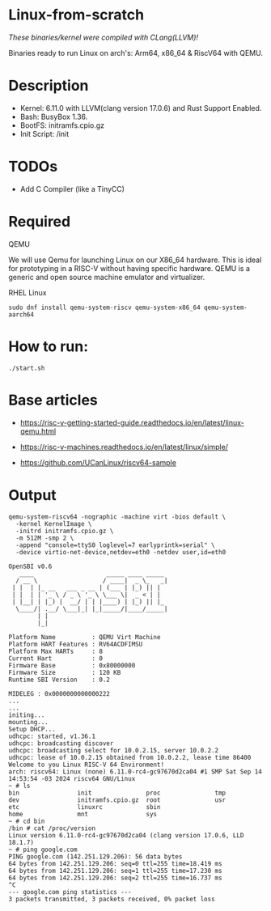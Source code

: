 # Linux-from-scratch

*These binaries/kernel were compiled with CLang(LLVM)!*

Binaries ready to run Linux on arch's: Arm64, x86_64 & RiscV64 with QEMU.

# Description

- Kernel: 6.11.0 with LLVM(clang version 17.0.6) and Rust Support Enabled.
- Bash: BusyBox 1.36.
- BootFS: initramfs.cpio.gz
- Init Script: /init

# TODOs

- Add C Compiler (like a TinyCC)

# Required

QEMU

We will use Qemu for launching Linux on our X86_64 hardware. 
This is ideal for prototyping in a RISC-V without having specific hardware.
QEMU is a generic and open source machine emulator and virtualizer.

RHEL Linux 
```
sudo dnf install qemu-system-riscv qemu-system-x86_64 qemu-system-aarch64
```

# How to run:

```
./start.sh
```

# Base articles

- https://risc-v-getting-started-guide.readthedocs.io/en/latest/linux-qemu.html

- https://risc-v-machines.readthedocs.io/en/latest/linux/simple/

- https://github.com/UCanLinux/riscv64-sample

# Output

```
qemu-system-riscv64 -nographic -machine virt -bios default \
  -kernel KernelImage \
  -initrd initramfs.cpio.gz \
  -m 512M -smp 2 \
  -append "console=ttyS0 loglevel=7 earlyprintk=serial" \
  -device virtio-net-device,netdev=eth0 -netdev user,id=eth0

OpenSBI v0.6
   ____                    _____ ____ _____
  / __ \                  / ____|  _ \_   _|
 | |  | |_ __   ___ _ __ | (___ | |_) || |
 | |  | | '_ \ / _ \ '_ \ \___ \|  _ < | |
 | |__| | |_) |  __/ | | |____) | |_) || |_
  \____/| .__/ \___|_| |_|_____/|____/_____|
        | |
        |_|

Platform Name          : QEMU Virt Machine
Platform HART Features : RV64ACDFIMSU
Platform Max HARTs     : 8
Current Hart           : 0
Firmware Base          : 0x80000000
Firmware Size          : 120 KB
Runtime SBI Version    : 0.2

MIDELEG : 0x0000000000000222
...
...
initing...
mounting...
Setup DHCP...
udhcpc: started, v1.36.1
udhcpc: broadcasting discover
udhcpc: broadcasting select for 10.0.2.15, server 10.0.2.2
udhcpc: lease of 10.0.2.15 obtained from 10.0.2.2, lease time 86400
Welcome to you Linux RISC-V 64 Environment!
arch: riscv64: Linux (none) 6.11.0-rc4-gc97670d2ca04 #1 SMP Sat Sep 14 14:53:54 -03 2024 riscv64 GNU/Linux
~ # ls
bin                init               proc               tmp
dev                initramfs.cpio.gz  root               usr
etc                linuxrc            sbin
home               mnt                sys
~ # cd bin
/bin # cat /proc/version
Linux version 6.11.0-rc4-gc97670d2ca04 (clang version 17.0.6, LLD 18.1.7)
~ # ping google.com
PING google.com (142.251.129.206): 56 data bytes
64 bytes from 142.251.129.206: seq=0 ttl=255 time=18.419 ms
64 bytes from 142.251.129.206: seq=1 ttl=255 time=17.230 ms
64 bytes from 142.251.129.206: seq=2 ttl=255 time=16.737 ms
^C
--- google.com ping statistics ---
3 packets transmitted, 3 packets received, 0% packet loss
```
